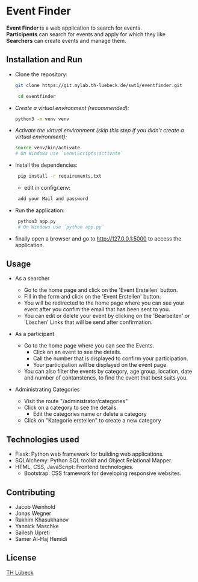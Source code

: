 # Event Finder

**Event Finder** is a web application to search for events. <br />
**Participents** can search for events and apply for which they like <br />
**Searchers** can create events and manage them.

## Installation and Run

- Clone the repository:
  ```bash
  git clone https://git.mylab.th-luebeck.de/swt1/eventfinder.git
  ```
  ```bash
   cd eventfinder
  ```
- _Create a virtual environment (recommended):_
  ```bash
  python3 -m venv venv
  ```
- _Activate the virtual environment (skip this step if you didn't create a virtual environment):_
  ```bash
  source venv/bin/activate
  # On Windows use `venv\Scripts\activate`
  ```
- Install the dependencies:
  ```bash
   pip install -r requirements.txt
  ```
  - edit in config/.env:
  ```bash
   add your Mail and password
  ```
- Run the application:
  ```bash
   python3 app.py
   # On Windows use `python app.py`
  ```
- finally open a browser and go to http://127.0.0.1:5000 to access the application.

## Usage

- As a searcher

  - Go to the home page and click on the 'Event Erstellen' button.
  - Fill in the form and click on the 'Event Erstellen' button.
  - You will be redirected to the home page where you can see your event after you confim the email that has been sent to you.
  - You can edit or delete your event by clicking on the 'Bearbeiten' or 'Löschen' Links that will be send after confirmation.

* As a participant
  - Go to the home page where you can see the Events.
    - Click on an event to see the details.
    - Call the number that is displayed to confirm your participation.
    - Your participation will be displayed on the event page.
  - You can also filter the events by category, age group, location, date and number of contanstencs, to find the event that best suits you.

* Administrating Categories
  - Visit the route "/administrator/categories"
  - Click on a category to see the details.
    - Edit the categories name or delete a category
  - Click on "Kategorie erstellen" to create a new category
  

## Technologies used

- Flask: Python web framework for building web applications.
- SQLAlchemy: Python SQL toolkit and Object Relational Mapper.
- HTML, CSS, JavaScript: Frontend technologies.
  - Bootstrap: CSS framework for developing responsive websites.

## Contributing

- Jacob Weinhold
- Jonas Wegner
- Rakhim Khasukhanov
- Yannick Maschke
- Sailesh Upreti
- Samer Al-Haj Hemidi

## License

[TH Lübeck](https://www.th-luebeck.de/)
